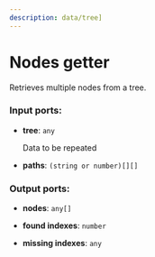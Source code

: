 ```yaml
---
description: data/tree]
---
```


# Nodes getter

Retrieves multiple nodes from a tree.

### Input ports:

* __tree__: `any`

    Data to be repeated


* __paths__: `(string or number)[][]`

### Output ports:

* __nodes__: `any[]`


* __found indexes__: `number`


* __missing indexes__: `any`

